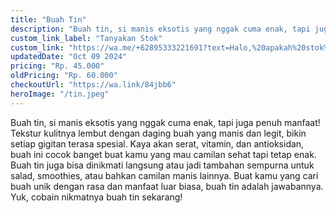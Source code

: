 ```yaml
---
title: "Buah Tin"
description: "Buah tin, si manis eksotis yang nggak cuma enak, tapi juga penuh manfaat! Tekstur kulitnya lembut dengan daging buah yang manis dan legit."
custom_link_label: "Tanyakan Stok"
custom_link: "https://wa.me/+62895333221691?text=Halo,%20apakah%20stok%20untuk%20anggur%20mewah%20masih%20tersedia?"
updatedDate: "Oct 09 2024"
pricing: "Rp. 45.000"
oldPricing: "Rp. 60.000"
checkoutUrl: "https://wa.link/84jbb6"
heroImage: "/tin.jpeg"
---
```


Buah tin, si manis eksotis yang nggak cuma enak, tapi juga penuh manfaat! Tekstur kulitnya lembut dengan daging buah yang manis dan legit, bikin setiap gigitan terasa spesial. Kaya akan serat, vitamin, dan antioksidan, buah ini cocok banget buat kamu yang mau camilan sehat tapi tetap enak. Buah tin juga bisa dinikmati langsung atau jadi tambahan sempurna untuk salad, smoothies, atau bahkan camilan manis lainnya. Buat kamu yang cari buah unik dengan rasa dan manfaat luar biasa, buah tin adalah jawabannya. Yuk, cobain nikmatnya buah tin sekarang!
